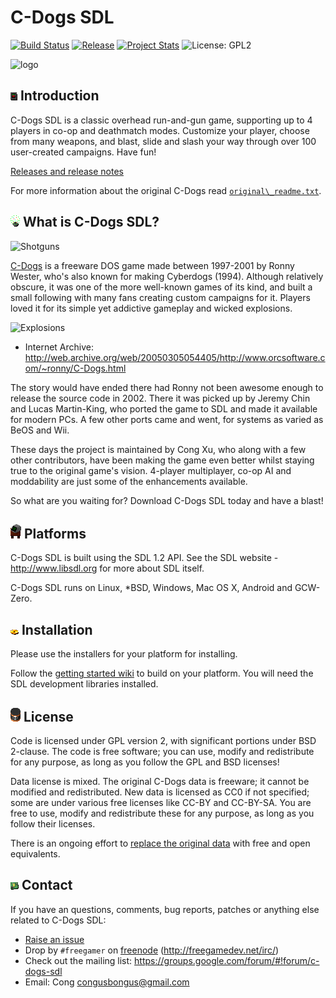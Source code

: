 C-Dogs SDL
==========
[![Build Status](https://travis-ci.org/cxong/cdogs-sdl.svg?branch=master)](https://travis-ci.org/cxong/cdogs-sdl)
[![Release](http://img.shields.io/github/release/cxong/cdogs-sdl.svg)](https://github.com/cxong/cdogs-sdl/releases/latest)
[![Project Stats](https://www.openhub.net/p/cdogs-sdl-fork/widgets/project_thin_badge.gif)](https://www.openhub.net/p/cdogs-sdl-fork)
![License: GPL2](https://img.shields.io/github/license/cxong/cdogs-sdl.svg)

![logo](http://cxong.github.io/cdogs-sdl/images/title.png)

![](https://github.com/cxong/cdogs-sdl/blob/master/graphics/radio.png) Introduction
---------------

C-Dogs SDL is a classic overhead run-and-gun game, supporting up to 4 players
in co-op and deathmatch modes. Customize your player, choose from many weapons,
and blast, slide and slash your way through over 100 user-created campaigns.
Have fun!

[Releases and release notes](https://github.com/cxong/cdogs-sdl/releases)

For more information about the original C-Dogs read [`original\_readme.txt`](https://raw.githubusercontent.com/cxong/cdogs-sdl/master/doc/original_readme.txt).

![](https://github.com/cxong/cdogs-sdl/blob/master/graphics/holo.png) What is C-Dogs SDL?
---------------------

![Shotguns](https://github.com/cxong/cdogs-sdl/blob/gh-pages/_posts/shotshell.gif)

[C-Dogs](https://en.wikipedia.org/wiki/C-Dogs) is a freeware DOS game made between 1997-2001 by Ronny Wester, who's also known for making Cyberdogs (1994). Although relatively obscure, it was one of the more well-known games of its kind, and built a small following with many fans creating custom campaigns for it. Players loved it for its simple yet addictive gameplay and wicked explosions.

![Explosions](https://github.com/cxong/cdogs-sdl/blob/gh-pages/_posts/shake.gif)

- Internet Archive: http://web.archive.org/web/20050305054405/http://www.orcsoftware.com/~ronny/C-Dogs.html

The story would have ended there had Ronny not been awesome enough to release the source code in 2002. There it was picked up by Jeremy Chin and Lucas Martin-King, who ported the game to SDL and made it available for modern PCs. A few other ports came and went, for systems as varied as BeOS and Wii.

These days the project is maintained by Cong Xu, who along with a few other contributors, have been making the game even better whilst staying true to the original game's vision. 4-player multiplayer, co-op AI and moddability are just some of the enhancements available.

So what are you waiting for? Download C-Dogs SDL today and have a blast!


![](https://github.com/cxong/cdogs-sdl/blob/master/graphics/terminal.png) Platforms
---------------------

C-Dogs SDL is built using the SDL 1.2 API.
See the SDL website - <http://www.libsdl.org> for more about SDL itself.

C-Dogs SDL runs on Linux, \*BSD, Windows, Mac OS X, Android and GCW-Zero.

![](https://github.com/cxong/cdogs-sdl/blob/master/graphics/cd.png) Installation
---------------

Please use the installers for your platform for installing.

Follow the [getting started wiki](https://github.com/cxong/cdogs-sdl/wiki#getting-started) to build on your platform. You will need the SDL development libraries installed.

![](https://github.com/cxong/cdogs-sdl/blob/master/graphics/barrel_skull.png) License
---------------

Code is licensed under GPL version 2, with significant portions under BSD 2-clause. The code is free software; you can use, modify and redistribute for any purpose, as long as you follow the GPL and BSD licenses!

Data license is mixed. The original C-Dogs data is freeware; it cannot be modified and redistributed. New data is licensed as CC0 if not specified; some are under various free licenses like CC-BY and CC-BY-SA. You are free to use, modify and redistribute these for any purpose, as long as you follow their licenses.

There is an ongoing effort to [replace the original data](https://github.com/cxong/cdogs-sdl/issues/336) with free and open equivalents.

![](https://github.com/cxong/cdogs-sdl/blob/master/graphics/circuit.png) Contact
----------

If you have an questions, comments, bug reports, patches or anything else related to C-Dogs SDL:

- [Raise an issue](https://github.com/cxong/cdogs-sdl/issues)
- Drop by `#freegamer` on [freenode](irc://irc.freenode.net/freenode) (http://freegamedev.net/irc/)
- Check out the mailing list: https://groups.google.com/forum/#!forum/c-dogs-sdl
- Email: Cong <congusbongus@gmail.com>
